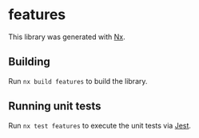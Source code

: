 # features

This library was generated with [Nx](https://nx.dev).

## Building

Run `nx build features` to build the library.

## Running unit tests

Run `nx test features` to execute the unit tests via [Jest](https://jestjs.io).

